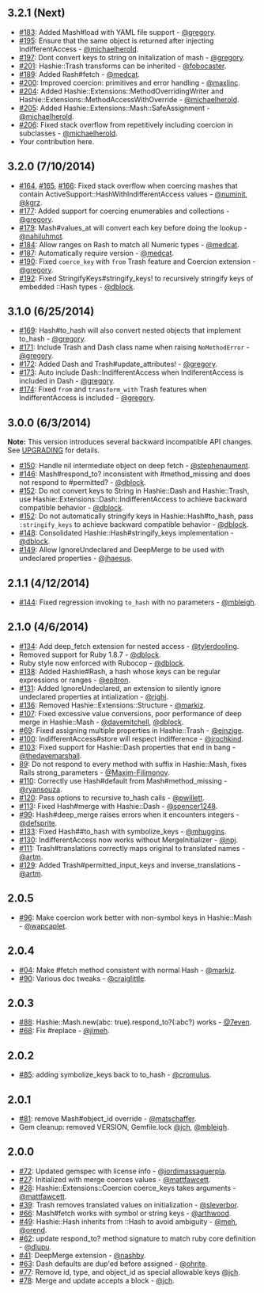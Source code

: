 ## 3.2.1 (Next)

* [#183](https://github.com/intridea/hashie/pull/183): Added Mash#load with YAML file support - [@gregory](https://github.com/gregory).
* [#195](https://github.com/intridea/hashie/pull/195): Ensure that the same object is returned after injecting IndifferentAccess - [@michaelherold](https://github.com/michaelherold).
* [#197](https://github.com/intridea/hashie/pull/197): Dont convert keys to string on initalization of mash - [@gregory](https://github.com/gregory).
* [#201](https://github.com/intridea/hashie/pull/201): Hashie::Trash transforms can be inherited - [@fobocaster](https://github.com/fobocaster).
* [#189](https://github.com/intridea/hashie/pull/189): Added Rash#fetch - [@medcat](https://github.com/medcat).
* [#200](https://github.com/intridea/hashie/pull/200): Improved coercion: primitives and error handling - [@maxlinc](https://github.com/maxlinc).
* [#204](https://github.com/intridea/hashie/pull/204): Added Hashie::Extensions::MethodOverridingWriter and Hashie::Extensions::MethodAccessWithOverride - [@michaelherold](https://github.com/michaelherold).
* [#205](http://github.com/intridea/hashie/pull/205): Added Hashie::Extensions::Mash::SafeAssignment - [@michaelherold](https://github.com/michaelherold).
* [#206](http://github.com/intridea/hashie/pull/206): Fixed stack overflow from repetitively including coercion in subclasses - [@michaelherold](https://github.com/michaelherold).
* Your contribution here.

## 3.2.0 (7/10/2014)

* [#164](https://github.com/intridea/hashie/pull/164), [#165](https://github.com/intridea/hashie/pull/165), [#166](https://github.com/intridea/hashie/pull/166): Fixed stack overflow when coercing mashes that contain ActiveSupport::HashWithIndifferentAccess values - [@numinit](https://github.com/numinit), [@kgrz](https://github.com/kgrz).
* [#177](https://github.com/intridea/hashie/pull/177): Added support for coercing enumerables and collections - [@gregory](https://github.com/gregory).
* [#179](https://github.com/intridea/hashie/pull/179): Mash#values_at will convert each key before doing the lookup - [@nahiluhmot](https://github.com/nahiluhmot).
* [#184](https://github.com/intridea/hashie/pull/184): Allow ranges on Rash to match all Numeric types - [@medcat](https://github.com/medcat).
* [#187](https://github.com/intridea/hashie/pull/187): Automatically require version - [@medcat](https://github.com/medcat).
* [#190](https://github.com/intridea/hashie/issues/190): Fixed `coerce_key` with `from` Trash feature and Coercion extension - [@gregory](https://github.com/gregory).
* [#192](https://github.com/intridea/hashie/pull/192): Fixed StringifyKeys#stringify_keys! to recursively stringify keys of embedded ::Hash types - [@dblock](https://github.com/dblock).

## 3.1.0 (6/25/2014)

* [#169](https://github.com/intridea/hashie/pull/169): Hash#to_hash will also convert nested objects that implement to_hash - [@gregory](https://github.com/gregory).
* [#171](https://github.com/intridea/hashie/pull/171): Include Trash and Dash class name when raising `NoMethodError` - [@gregory](https://github.com/gregory).
* [#172](https://github.com/intridea/hashie/pull/172): Added Dash and Trash#update_attributes! - [@gregory](https://github.com/gregory).
* [#173](https://github.com/intridea/hashie/pull/173): Auto include Dash::IndifferentAccess when IndiferentAccess is included in Dash - [@gregory](https://github.com/gregory).
* [#174](https://github.com/intridea/hashie/pull/174): Fixed `from` and `transform_with` Trash features when IndifferentAccess is included - [@gregory](https://github.com/gregory).

## 3.0.0 (6/3/2014)

**Note:** This version introduces several backward incompatible API changes. See [UPGRADING](UPGRADING.md) for details.

* [#150](https://github.com/intridea/hashie/pull/159): Handle nil intermediate object on deep fetch - [@stephenaument](https://github.com/stephenaument).
* [#146](https://github.com/intridea/hashie/issues/146): Mash#respond_to? inconsistent with #method_missing and does not respond to #permitted? - [@dblock](https://github.com/dblock).
* [#152](https://github.com/intridea/hashie/pull/152): Do not convert keys to String in Hashie::Dash and Hashie::Trash, use Hashie::Extensions::Dash::IndifferentAccess to achieve backward compatible behavior - [@dblock](https://github.com/dblock).
* [#152](https://github.com/intridea/hashie/pull/152): Do not automatically stringify keys in Hashie::Hash#to_hash, pass `:stringify_keys` to achieve backward compatible behavior - [@dblock](https://github.com/dblock).
* [#148](https://github.com/intridea/hashie/pull/148): Consolidated Hashie::Hash#stringify_keys implementation - [@dblock](https://github.com/dblock).
* [#149](https://github.com/intridea/hashie/issues/149): Allow IgnoreUndeclared and DeepMerge to be used with undeclared properties - [@jhaesus](https://github.com/jhaesus).

## 2.1.1 (4/12/2014)

* [#144](https://github.com/intridea/hashie/issues/144): Fixed regression invoking `to_hash` with no parameters - [@mbleigh](https://github.com/mbleigh).

## 2.1.0 (4/6/2014)

* [#134](https://github.com/intridea/hashie/pull/134): Add deep_fetch extension for nested access - [@tylerdooling](https://github.com/tylerdooling).
* Removed support for Ruby 1.8.7 - [@dblock](https://github.com/dblock).
* Ruby style now enforced with Rubocop - [@dblock](https://github.com/dblock).
* [#138](https://github.com/intridea/hashie/pull/138): Added Hashie#Rash, a hash whose keys can be regular expressions or ranges - [@epitron](https://github.com/epitron).
* [#131](https://github.com/intridea/hashie/pull/131): Added IgnoreUndeclared, an extension to silently ignore undeclared properties at intialization - [@righi](https://github.com/righi).
* [#136](https://github.com/intridea/hashie/issues/136): Removed Hashie::Extensions::Structure - [@markiz](https://github.com/markiz).
* [#107](https://github.com/intridea/hashie/pull/107): Fixed excessive value conversions, poor performance of deep merge in Hashie::Mash - [@davemitchell](https://github.com/dblock), [@dblock](https://github.com/dblock).
* [#69](https://github.com/intridea/hashie/issues/69): Fixed assigning multiple properties in Hashie::Trash - [@einzige](https://github.com/einzige).
* [#100](https://github.com/intridea/hashie/pull/100): IndifferentAccess#store will respect indifference - [@jrochkind](https://github.com/jrochkind).
* [#103](https://github.com/intridea/hashie/pull/103): Fixed support for Hashie::Dash properties that end in bang - [@thedavemarshall](https://github.com/thedavemarshall).
* [89](https://github.com/intridea/hashie/issues/89): Do not respond to every method with suffix in Hashie::Mash, fixes Rails strong_parameters - [@Maxim-Filimonov](https://github.com/Maxim-Filimonov).
* [#110](https://github.com/intridea/hashie/pull/110): Correctly use Hash#default from Mash#method_missing - [@ryansouza](https://github.com/ryansouza).
* [#120](https://github.com/intridea/hashie/pull/120): Pass options to recursive to_hash calls - [@pwillett](https://github.com/pwillett).
* [#113](https://github.com/intridea/hashie/issues/113): Fixed Hash#merge with Hashie::Dash - [@spencer1248](https://github.com/spencer1248).
* [#99](https://github.com/intridea/hashie/issues/99): Hash#deep_merge raises errors when it encounters integers - [@defsprite](https://github.com/defsprite).
* [#133](https://github.com/intridea/hashie/pull/133): Fixed Hash##to_hash with symbolize_keys - [@mhuggins](https://github.com/mhuggins).
* [#130](https://github.com/intridea/hashie/pull/130): IndifferentAccess now works without MergeInitializer - [@npj](https://github.com/npj).
* [#111](https://github.com/intridea/hashie/issues/111): Trash#translations correctly maps original to translated names - [@artm](https://github.com/artm).
* [#129](https://github.com/intridea/hashie/pull/129): Added Trash#permitted_input_keys and inverse_translations - [@artm](https://github.com/artm).

## 2.0.5

* [#96](https://github.com/intridea/hashie/pull/96): Make coercion work better with non-symbol keys in Hashie::Mash - [@wapcaplet](https://github.com/wapcaplet).

## 2.0.4

* [#04](https://github.com/intridea/hashie/pull/94): Make #fetch method consistent with normal Hash - [@markiz](https://github.com/markiz).
* [#90](https://github.com/intridea/hashie/pull/90): Various doc tweaks - [@craiglittle](https://github.com/craiglittle).

## 2.0.3

* [#88](https://github.com/intridea/hashie/pull/88): Hashie::Mash.new(abc: true).respond_to?(:abc?) works - [@7even](https://github.com/7even).
* [#68](https://github.com/intridea/hashie/pull/68): Fix #replace - [@jimeh](https://github.com/jimeh).

## 2.0.2

* [#85](https://github.com/intridea/hashie/pull/85): adding symbolize_keys back to to_hash - [@cromulus](https://github.com/cromulus).

## 2.0.1

* [#81](https://github.com/intridea/hashie/pull/81): remove Mash#object_id override - [@matschaffer](https://github.com/matschaffer).
* Gem cleanup: removed VERSION, Gemfile.lock [@jch](https://github.com/jch), [@mbleigh](https://github.com/mbleigh).

## 2.0.0

* [#72](https://github.com/intridea/hashie/pull/72): Updated gemspec with license info - [@jordimassaguerpla](https://github.com/jordimassaguerpla).
* [#27](https://github.com/intridea/hashie/pull/27): Initialized with merge coerces values - [@mattfawcett](https://github.com/mattfawcett).
* [#28](https://github.com/intridea/hashie/pull/28): Hashie::Extensions::Coercion coerce_keys takes arguments - [@mattfawcett](https://github.com/mattfawcett).
* [#39](https://github.com/intridea/hashie/pull/39): Trash removes translated values on initialization - [@sleverbor](https://github.com/sleverbor).
* [#66](https://github.com/intridea/hashie/pull/66): Mash#fetch works with symbol or string keys - [@arthwood](https://github.com/arthwood).
* [#49](https://github.com/intridea/hashie/pull/49): Hashie::Hash inherits from ::Hash to avoid ambiguity - [@meh](https://github.com/meh), [@orend](https://github.com/orend).
* [#62](https://github.com/intridea/hashie/pull/62): update respond_to? method signature to match ruby core definition - [@dlupu](https://github.com/dlupu).
* [#41](https://github.com/intridea/hashie/pull/41): DeepMerge extension - [@nashby](https://github.com/nashby).
* [#63](https://github.com/intridea/hashie/pull/63): Dash defaults are dup'ed before assigned - [@ohrite](https://github.com/ohrite).
* [#77](https://github.com/intridea/hashie/pull/77): Remove id, type, and object_id as special allowable keys [@jch](https://github.com/jch).
* [#78](https://github.com/intridea/hashie/pull/78): Merge and update accepts a block - [@jch](https://github.com/jch).
